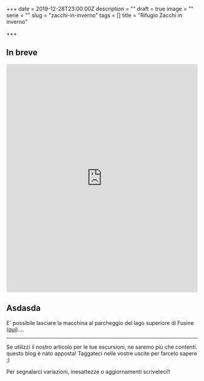 +++
date = 2019-12-28T23:00:00Z
description = ""
draft = true
image = ""
serie = ""
slug = "zacchi-in-inverno"
tags = []
title = "Rifugio Zacchi in inverno"

+++
## In breve

<iframe src="https://www.komoot.com/tour/107504999/embed?profile=1" width="100%" height="600" frameborder="0" scrolling="no"></iframe>

## Asdasda

E\` possibile lasciare la macchina al parcheggio del lago superiore di Fusine ([qui](https://goo.gl/maps/VQymcu26MdzX31ot7))....

---

Se utilizzi il nostro articolo per le tue escursioni, ne saremo più che contenti. questo blog è nato apposta! Taggateci nelle vostre uscite per farcelo sapere ;)

Per segnalarci variazioni, inesattezze o aggiornamenti scriveteci!!

